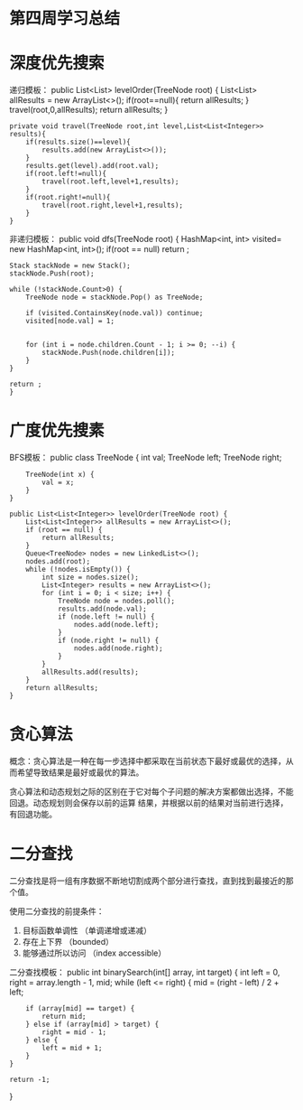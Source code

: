 # 第四周学习总结

# 深度优先搜索

递归模板：
    public List<List<Integer>> levelOrder(TreeNode root) {
        List<List<Integer>> allResults = new ArrayList<>();
        if(root==null){
            return allResults;
        }
        travel(root,0,allResults);
        return allResults;
    }


    private void travel(TreeNode root,int level,List<List<Integer>> results){
        if(results.size()==level){
            results.add(new ArrayList<>());
        }
        results.get(level).add(root.val);
        if(root.left!=null){
            travel(root.left,level+1,results);
        }
        if(root.right!=null){
            travel(root.right,level+1,results);
        }
    }

非递归模板：
    public void dfs(TreeNode root) {
    HashMap<int, int> visited= new HashMap<int, int>();
    if(root == null) return ;

    Stack stackNode = new Stack();
    stackNode.Push(root);

    while (!stackNode.Count>0) {
        TreeNode node = stackNode.Pop() as TreeNode;

        if (visited.ContainsKey(node.val)) continue;
        visited[node.val] = 1;


        for (int i = node.children.Count - 1; i >= 0; --i) {
            stackNode.Push(node.children[i]);
        }
    }

    return ;
    }

# 广度优先搜素

BFS模板：
    public class TreeNode {
        int val;
        TreeNode left;
        TreeNode right;

        TreeNode(int x) {
            val = x;
        }
    }

    public List<List<Integer>> levelOrder(TreeNode root) {
        List<List<Integer>> allResults = new ArrayList<>();
        if (root == null) {
            return allResults;
        }
        Queue<TreeNode> nodes = new LinkedList<>();
        nodes.add(root);
        while (!nodes.isEmpty()) {
            int size = nodes.size();
            List<Integer> results = new ArrayList<>();
            for (int i = 0; i < size; i++) {
                TreeNode node = nodes.poll();
                results.add(node.val);
                if (node.left != null) {
                    nodes.add(node.left);
                }
                if (node.right != null) {
                    nodes.add(node.right);
                }
            }
            allResults.add(results);
        }
        return allResults;
    }

# 贪心算法
  概念：贪心算法是一种在每一步选择中都采取在当前状态下最好或最优的选择，从而希望导致结果是最好或最优的算法。
  
  贪心算法和动态规划之际的区别在于它对每个子问题的解决方案都做出选择，不能回退。动态规划则会保存以前的运算
  结果，并根据以前的结果对当前进行选择，有回退功能。

# 二分查找
  二分查找是将一组有序数据不断地切割成两个部分进行查找，直到找到最接近的那个值。

  使用二分查找的前提条件：
  1. 目标函数单调性 （单调递增或递减）
  2. 存在上下界 （bounded）
  3. 能够通过所以访问 （index accessible）

  二分查找模板：
  public int binarySearch(int[] array, int target) {
    int left = 0, right = array.length - 1, mid;
    while (left <= right) {
        mid = (right - left) / 2 + left;

        if (array[mid] == target) {
            return mid;
        } else if (array[mid] > target) {
            right = mid - 1;
        } else {
            left = mid + 1;
        }
    }

    return -1;
 }